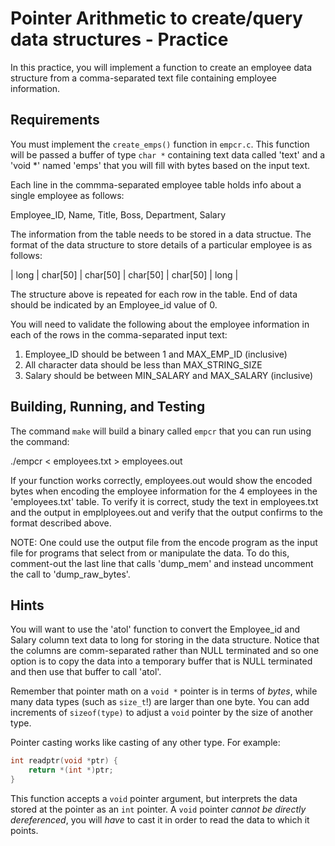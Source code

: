 Pointer Arithmetic to create/query data structures - Practice
===

In this practice, you will implement a function to create an employee
data structure from a comma-separated text file containing
employee information.

Requirements
---

You must implement the `create_emps()` function in `empcr.c`.  This
function will be passed a buffer of type `char *` containing text data
called 'text' and a 'void *' named 'emps' that you will fill with
bytes based on the input text.

Each line in the commma-separated employee table holds info 
about a single employee as follows:

Employee_ID, Name, Title, Boss, Department, Salary


The information from the table needs to be stored in a data structue.
The format of the data structure to store details of a particular
employee is as follows:

| long | char[50] | char[50] | char[50] | char[50] | long |

The structure above is repeated for each row in the table. End of data
should be indicated by an Employee_id value of 0. 

You will need to validate the following about the employee information in
each of the rows in the comma-separated input text:

 1. Employee_ID should be between 1 and MAX_EMP_ID (inclusive)
 2. All character data should be less than MAX_STRING_SIZE
 3. Salary should be between MIN_SALARY and MAX_SALARY (inclusive)


Building, Running, and Testing
---

The command `make` will build a binary called `empcr` that you can
run using the command:

./empcr < employees.txt > employees.out

If your function works correctly, employees.out would show the encoded bytes 
when encoding the employee information for the 4 employees in the 'employees.txt'
table. To verify it is correct, study the text in employees.txt and the output
in emplployees.out and verify that the output confirms to the format described
above.

NOTE: One could use the output file from the encode program as the input
file for programs that select from or manipulate the data. To do this,
comment-out the last line that calls 'dump_mem' and instead uncomment the
call to 'dump_raw_bytes'. 


Hints
---

You will want to use the 'atol' function to convert the Employee_id and
Salary column text data to long for storing in the data structure. Notice
that the columns are comm-separated rather than NULL terminated and so
one option is to copy the data into a temporary buffer that is NULL
terminated and then use that buffer to call 'atol'.

Remember that pointer math on a `void *` pointer is in terms of _bytes_,
while many data types (such as `size_t`!) are larger than one byte.  You
can add increments of `sizeof(type)` to adjust a `void` pointer by the
size of another type.

Pointer casting works like casting of any other type.  For example:

```C
int readptr(void *ptr) {
    return *(int *)ptr;
}
```

This function accepts a `void` pointer argument, but interprets the data
stored at the pointer as an `int` pointer.  A `void` pointer _cannot be
directly dereferenced_, you will _have_ to cast it in order to read the
data to which it points.

